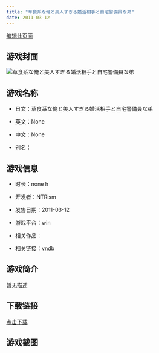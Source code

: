 ```yaml
---
title: "草食系な俺と美人すぎる婚活相手と自宅警備員な弟"
date: 2011-03-12
---
```

[编辑此页面](https://github.com/ACG-3/ADV3-source/blob/main/source/_posts/%E8%87%AA%E5%AE%85%E8%AD%A6%E5%82%99%E5%93%A1.md)

## 游戏封面

![草食系な俺と美人すぎる婚活相手と自宅警備員な弟](https%3A//pan.timero.xyz/onedrive/img_lib_001/%E8%87%AA%E5%AE%85%E8%AD%A6%E5%82%99%E5%93%A1_cover.avif)


## 游戏名称

- 日文：草食系な俺と美人すぎる婚活相手と自宅警備員な弟
- 英文：None
- 中文：None

- 别名：


## 游戏信息

- 时长：none h
- 开发者：NTRism
- 发售日期：2011-03-12
- 游戏平台：win
- 相关作品：

- 相关链接：[vndb](https://vndb.org/v9743)


## 游戏简介

暂无描述


## 下载链接

[点击下载](https://pan.timero.xyz/onedrive/adv_lib_001/%E8%87%AA%E5%AE%85%E8%AD%A6%E5%82%99%E5%93%A1)


## 游戏截图


